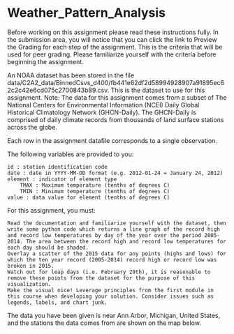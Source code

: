 # Weather_Pattern_Analysis

Before working on this assignment please read these instructions fully. In the submission area, you will notice that you can click the link to Preview the Grading for each step of the assignment. This is the criteria that will be used for peer grading. Please familiarize yourself with the criteria before beginning the assignment.

An NOAA dataset has been stored in the file data/C2A2_data/BinnedCsvs_d400/fb441e62df2d58994928907a91895ec62c2c42e6cd075c2700843b89.csv. This is the dataset to use for this assignment. Note: The data for this assignment comes from a subset of The National Centers for Environmental Information (NCEI) Daily Global Historical Climatology Network (GHCN-Daily). The GHCN-Daily is comprised of daily climate records from thousands of land surface stations across the globe.

Each row in the assignment datafile corresponds to a single observation.

The following variables are provided to you:

    id : station identification code
    date : date in YYYY-MM-DD format (e.g. 2012-01-24 = January 24, 2012)
    element : indicator of element type
        TMAX : Maximum temperature (tenths of degrees C)
        TMIN : Minimum temperature (tenths of degrees C)
    value : data value for element (tenths of degrees C)

For this assignment, you must:

    Read the documentation and familiarize yourself with the dataset, then write some python code which returns a line graph of the record high and record low temperatures by day of the year over the period 2005-2014. The area between the record high and record low temperatures for each day should be shaded.
    Overlay a scatter of the 2015 data for any points (highs and lows) for which the ten year record (2005-2014) record high or record low was broken in 2015.
    Watch out for leap days (i.e. February 29th), it is reasonable to remove these points from the dataset for the purpose of this visualization.
    Make the visual nice! Leverage principles from the first module in this course when developing your solution. Consider issues such as legends, labels, and chart junk.

The data you have been given is near Ann Arbor, Michigan, United States, and the stations the data comes from are shown on the map below.
